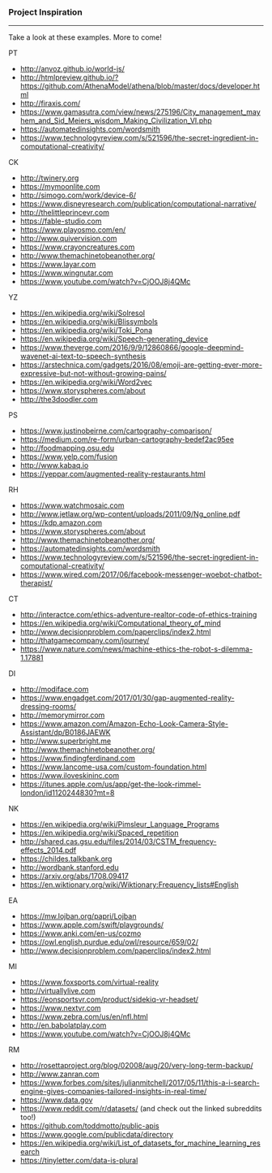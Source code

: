 ### Project Inspiration

---

Take a look at these examples. More to come! 

PT
- http://anvoz.github.io/world-js/
- http://htmlpreview.github.io/?https://github.com/AthenaModel/athena/blob/master/docs/developer.html
- http://firaxis.com/
- https://www.gamasutra.com/view/news/275196/City_management_mayhem_and_Sid_Meiers_wisdom_Making_Civilization_VI.php
- https://automatedinsights.com/wordsmith
- https://www.technologyreview.com/s/521596/the-secret-ingredient-in-computational-creativity/

CK 
- http://twinery.org
- https://mymoonlite.com
- http://simogo.com/work/device-6/
- https://www.disneyresearch.com/publication/computational-narrative/
- http://thelittleprincevr.com
- https://fable-studio.com
- https://www.playosmo.com/en/
- http://www.quivervision.com
- https://www.crayoncreatures.com
- http://www.themachinetobeanother.org/
- https://www.layar.com
- https://www.wingnutar.com
- https://www.youtube.com/watch?v=CjOOJ8j4QMc

YZ
- https://en.wikipedia.org/wiki/Solresol
- https://en.wikipedia.org/wiki/Blissymbols
- https://en.wikipedia.org/wiki/Toki_Pona
- https://en.wikipedia.org/wiki/Speech-generating_device
- https://www.theverge.com/2016/9/9/12860866/google-deepmind-wavenet-ai-text-to-speech-synthesis
- https://arstechnica.com/gadgets/2016/08/emoji-are-getting-ever-more-expressive-but-not-without-growing-pains/
- https://en.wikipedia.org/wiki/Word2vec
- https://www.storyspheres.com/about
- http://the3doodler.com

PS
- https://www.justinobeirne.com/cartography-comparison/
- https://medium.com/re-form/urban-cartography-bedef2ac95ee
- http://foodmapping.osu.edu
- https://www.yelp.com/fusion
- http://www.kabaq.io
- https://yeppar.com/augmented-reality-restaurants.html

RH
- https://www.watchmosaic.com
- http://www.jetlaw.org/wp-content/uploads/2011/09/Ng_online.pdf
- https://kdp.amazon.com
- https://www.storyspheres.com/about
- http://www.themachinetobeanother.org/
- https://automatedinsights.com/wordsmith
- https://www.technologyreview.com/s/521596/the-secret-ingredient-in-computational-creativity/
- https://www.wired.com/2017/06/facebook-messenger-woebot-chatbot-therapist/

CT
- http://interactce.com/ethics-adventure-realtor-code-of-ethics-training
- https://en.wikipedia.org/wiki/Computational_theory_of_mind
- http://www.decisionproblem.com/paperclips/index2.html
- http://thatgamecompany.com/journey/
- https://www.nature.com/news/machine-ethics-the-robot-s-dilemma-1.17881

DI
- http://modiface.com
- https://www.engadget.com/2017/01/30/gap-augmented-reality-dressing-rooms/
- http://memorymirror.com
- https://www.amazon.com/Amazon-Echo-Look-Camera-Style-Assistant/dp/B0186JAEWK
- http://www.superbright.me
- http://www.themachinetobeanother.org/
- https://www.findingferdinand.com
- https://www.lancome-usa.com/custom-foundation.html
- https://www.iloveskininc.com
- https://itunes.apple.com/us/app/get-the-look-rimmel-london/id1120244830?mt=8

NK
- https://en.wikipedia.org/wiki/Pimsleur_Language_Programs
- https://en.wikipedia.org/wiki/Spaced_repetition
- http://shared.cas.gsu.edu/files/2014/03/CSTM_frequency-effects_2014.pdf
- https://childes.talkbank.org
- http://wordbank.stanford.edu
- https://arxiv.org/abs/1708.09417
- https://en.wiktionary.org/wiki/Wiktionary:Frequency_lists#English

EA
- https://mw.lojban.org/papri/Lojban 
- https://www.apple.com/swift/playgrounds/
- https://www.anki.com/en-us/cozmo
- https://owl.english.purdue.edu/owl/resource/659/02/
- http://www.decisionproblem.com/paperclips/index2.html

MI
- https://www.foxsports.com/virtual-reality
- http://virtuallylive.com
- https://eonsportsvr.com/product/sidekiq-vr-headset/
- https://www.nextvr.com
- https://www.zebra.com/us/en/nfl.html
- http://en.babolatplay.com
- https://www.youtube.com/watch?v=CjOOJ8j4QMc

RM
- http://rosettaproject.org/blog/02008/aug/20/very-long-term-backup/
- http://www.zanran.com
- https://www.forbes.com/sites/julianmitchell/2017/05/11/this-a-i-search-engine-gives-companies-tailored-insights-in-real-time/
- https://www.data.gov
- https://www.reddit.com/r/datasets/ (and check out the linked subreddits too!)
- https://github.com/toddmotto/public-apis
- https://www.google.com/publicdata/directory
- https://en.wikipedia.org/wiki/List_of_datasets_for_machine_learning_research
- https://tinyletter.com/data-is-plural


